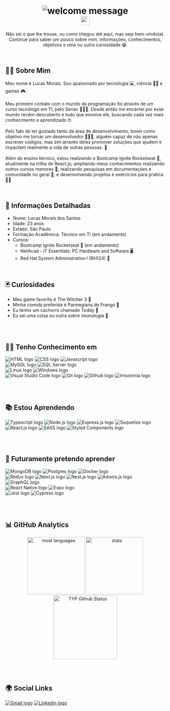 <div align="center">
  <h1>
    <img src="https://readme-typing-svg.herokuapp.com?font=Segoe+UI&size=34&lines=Ol%C3%A1+%F0%9F%91%8B%F0%9F%8F%BC.+Bem+Vindo(a)!" alt="welcome message"> <br/>
    <img src="https://komarev.com/ghpvc/?username=LucasMorais1998-github-LucasMorais1998&style=flat-square" height="28px" alt="profile views counter">
  </h1>
</div>

<p align="center">
  Não sei o que lhe trouxe, ou como chegou até aqui, mas seja bem-vindo(a). <br/>
  Continue para saber um pouco sobre mim, informações, conhecimentos, objetivos e uma ou outra curiosidade 😁.
</p>

<br/>
<h2 align="left">🧑🏻‍ Sobre Mim</h2>

<p align="left">
  Meu nome é Lucas Morais. Sou apaixonado por tecnologia 💻, ciência 👨‍🔬 e games 🎮. <br/> <br/>
  Meu primeiro contato com o mundo da programação foi através de um curso tecnólogo em TI, pelo Senac 👨🏼‍🎓. Desde então me encantei por esse mundo recém-descoberto e tudo que envolve ele, buscando cada vez mais conhecimento e aprendizado 🤓. <br/> <br/>
  Pelo fato de ter gostado tanto da área de desenvolvimento, tomei como objetivo me tornar um desenvolvedor 👨🏼‍💻, alguém capaz de não apenas escrever códigos, mas sim através deles promover soluções que ajudem e impactem realmente a vida de outras pessoas. 🤝<br/> <br/>
  Além do ensino técnico, estou realizando o Bootcamp Ignite Rocketseat 🚀, atualmente na trilha de React.js; ampliando meus conhecimentos realizando outros cursos menores 📖; realizando pesquisas em documentações e comunidade no geral 🔎; e desenvolvendo projetos e exercícios para pratica. ✍🏼
</p>

<br/>
<h2 align="left">📁 Informações Detalhadas</h2>
<ul>
  <li>Nome: Lucas Morais dos Santos</li>
  <li>Idade: 23 anos</li>
  <li>Estado: São Paulo</li>
  <li>Formação Acadêmica: Técnico em TI (em andamento)</li>
  <li>Cursos:
    <ul>
      <li>Bootcamp Ignite Rocketseat 🚀 (em andamento)</li>
      <li>NetAcad - IT Essentials: PC Hardware and Software 🖥</li>
      <li>Red Hat System Administration I (RH124) 📌 </li>
    </ul>
</ul>

<br/>
<h2 align="left">🃏 Curiosidades</h2>
<ul>
  <li>Meu game favorito é The Witcher 3 🐺</li>
  <li>Minha comida preferida é Parmegiana de Frango 🍗</li>
  <li>Eu tenho um cachorro chamado Toddy 🐶</li>
  <li>Eu sei uma coisa ou outra sobre imunologia 🧪</li>
</ul>

<br/><br/>
<h2 align="left"> 👨‍💻 Tenho Conhecimento em</h2>

<span> 
  <img src="https://img.shields.io/badge/html5-%23E34F26.svg?style=for-the-badge&logo=html5&logoColor=white" alt="HTML logo" title="HTML"/> 
  <img src="https://img.shields.io/badge/css3-%231572B6.svg?style=for-the-badge&logo=css3&logoColor=white" alt="CSS logo" title="CSS" />
  <img src="https://img.shields.io/badge/JavaScript-F7DF1E?style=for-the-badge&logo=javascript&logoColor=black" alt="Javascript logo" title="Javascript" /> <br/>
  <img src="https://img.shields.io/badge/mysql-%2300f.svg?style=for-the-badge&logo=mysql&logoColor=white" alt="MySQL logo" title="MySQL" />
  <img src="https://img.shields.io/badge/Microsoft%20SQL%20Sever-CC2927?style=for-the-badge&logo=microsoft%20sql%20server&logoColor=white" alt="SQL Server logo" title="SQL Server" /> <br/>
  <img src="https://img.shields.io/badge/Windows-0078D6?style=for-the-badge&logo=windows&logoColor=white" alt="Linux logo" title="Linux" />
  <img src="https://img.shields.io/badge/Linux-FCC624?style=for-the-badge&logo=linux&logoColor=black" alt="Windows logo" title="Windows" /> <br />
  <img src="https://img.shields.io/badge/Visual%20Studio%20Code-0078d7.svg?style=for-the-badge&logo=visual-studio-code&logoColor=white" alt="Visual Studio Code logo" title="Visual Studio Code" />
  <img src="https://img.shields.io/badge/git-%23F05033.svg?style=for-the-badge&logo=git&logoColor=white" alt="Git logo" title="Git" />
  <img src="https://img.shields.io/badge/github-%23121011.svg?style=for-the-badge&logo=github&logoColor=white" alt="Github logo" title="Github" />
  <img src="https://img.shields.io/badge/Insomnia-black?style=for-the-badge&logo=insomnia&logoColor=5849BE" alt="Imsomnia logo" title="Imsomnia" />
</span>

<br/><br/>
<h2 align="left"> 📚 Estou Aprendendo</h2>

<span> 
  <img src="https://img.shields.io/badge/typescript-%23007ACC.svg?style=for-the-badge&logo=typescript&logoColor=white" alt="Typescript logo" title="Typescript" /> 
  <img src="https://img.shields.io/badge/node.js-6DA55F?style=for-the-badge&logo=node.js&logoColor=white" alt="Node.js logo" title="Node.js" /> 
  <img src="https://img.shields.io/badge/express.js-%23404d59.svg?style=for-the-badge&logo=express&logoColor=%2361DAFB" alt="Express.js logo" title="Express.js" />
  <img src="https://img.shields.io/badge/Sequelize-52B0E7?style=for-the-badge&logo=Sequelize&logoColor=white" alt="Sequelize logo" title="Sequelize" /> <br/>
  <img src="https://img.shields.io/badge/ReactJS-5ed3f3?style=for-the-badge&logo=react&logoColor=black" alt="React.js logo" title="React.js" />
  <img src="https://img.shields.io/badge/SASS-hotpink.svg?style=for-the-badge&logo=SASS&logoColor=white" alt="SASS logo" title="SASS"/>
  <img src="https://img.shields.io/badge/styled--components-DB7093?style=for-the-badge&logo=styled-components&logoColor=white" alt="Styled Components logo" title="Styled Components" />
</span>

<br/><br/>
<h2 align="left"> 🔭 Futuramente pretendo aprender</h2>

<span> 
  <img src="https://img.shields.io/badge/MongoDB-%234ea94b.svg?style=for-the-badge&logo=mongodb&logoColor=white" alt="MongoDB logo" title="MongoDB" /> 
  <img src="https://img.shields.io/badge/postgres-%23316192.svg?style=for-the-badge&logo=postgresql&logoColor=white" alt="Postgres logo" title="Postgres" /> 
  <img src="https://img.shields.io/badge/docker-%230db7ed.svg?style=for-the-badge&logo=docker&logoColor=white" alt="Docker logo" title="Docker" /> <br/>
  <img src="https://img.shields.io/badge/redux-%23593d88.svg?style=for-the-badge&logo=redux&logoColor=white" alt="Redux logo" title="Redux" />
  <img src="https://img.shields.io/badge/Next-black?style=for-the-badge&logo=next.js&logoColor=white" alt="Next.js logo" title="Next.js" />
  <img src="https://img.shields.io/badge/nestjs-%23E0234E.svg?style=for-the-badge&logo=nestjs&logoColor=white" alt="Nest.js logo" title="Nest.js" />
  <img src="https://img.shields.io/badge/adonisjs-%23220052.svg?style=for-the-badge&logo=adonisjs&logoColor=white" alt="Adonis.js logo" title="Adonis.js" />
  <img src="https://img.shields.io/badge/graphql-de33a6?style=for-the-badge&logo=graphql&logoColor=white" alt="GraphQL logo" title="GraphQL" /><br/>
  <img src="https://img.shields.io/badge/react_native-%2320232a.svg?style=for-the-badge&logo=react&logoColor=%2361DAFB" alt="React Native logo" title="React Native" />
  <img src="https://img.shields.io/badge/Expo-1B1F23?style=for-the-badge&logo=expo&logoColor=white" alt="Expo logo" title="Expo" /><br/> 
  <img src="https://img.shields.io/badge/Jest-c03b13?style=for-the-badge&logo=Jest&logoColor=white" alt="Jest logo" title="Jest" /> 
  <img src="https://img.shields.io/badge/Cypress-17202C?style=for-the-badge&logo=cypress&logoColor=white" alt="Cypress logo" title="Cypress" /> 
</span>

<br/><br/>
<h2 align="left">📊 GitHub Analytics </h2>

<div align="center">
  <img height="180em" src="https://github-readme-stats.vercel.app/api/top-langs/?username=LucasMorais1998&theme=chartreuse-dark&title_color=fff&text_color=fff&border_color=fff&layout=compact&langs_count=7&exclude_repo=Exercicios_URI" alt="most languages"/>
  
  <img height="180em" src="https://github-readme-stats.vercel.app/api?username=LucasMorais1998&&show_icons=true&theme=chartreuse-dark&title_color=fff&text_color=fff&border_color=fff&count_private=true" alt="stats"/>
  
  <img height="200em" alt="TYP Github Status" src="https://github-readme-streak-stats.herokuapp.com?user=LucasMorais1998&theme=chartreuse-dark&date_format=M%20j%5B%2C%20Y%5D&border=DDDDDD&stroke=DDDDDD&ring=F7F7F7&currStreakNum=F7F7F7&fire=36BCF7&sideNums=F7F7F7&currStreakLabel=36BCF7&sideLabels=36BCF7&dates=DDDDDD" alt="current streak">
</div>
  
<br/> <br/>
<h2 align="left">🌍 Social Links</h2> 
<span>
  <a href="mailto:lucas14.morais@gmail.com" target="_blank"/><img src="https://img.shields.io/badge/-Gmail-%23333?style=for-the-badge&logo=gmail&logoColor=white" alt="Gmail logo" title="Gmail" /></a>
  <a href="https://www.linkedin.com/in/lucas-morais-santos/" target="_blank"/><img src="https://img.shields.io/badge/Linkedin-%230077B5.svg?style=for-the-badge&logo=linkedin&logoColor=white" alt="Linkedin logo" title="Linkedin" /></a>
  <!--<a href="https://twitter.com/lucasmds198" target="_blank"/><img src="https://img.shields.io/badge/Twitter-%231DA1F2.svg?style=for-the-badge&logo=Twitter&logoColor=white" alt="Twitter logo" title="Twitter" /></a>-->
</span>
